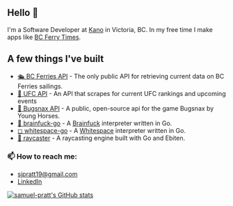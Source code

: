 <!--
**PeterlitsZo/PeterlitsZo** is a ✨ _special_ ✨ repository because its `README.md` (this file) appears on your GitHub profile.

Here are some ideas to get you started:

- 🔭 I’m currently working on ...
- 🌱 I’m currently learning ...
- 👯 I’m looking to collaborate on ...
- 🤔 I’m looking for help with ...
- 💬 Ask me about ...
- 📫 How to reach me: ...
- 😄 Pronouns: ... 
- ⚡ Fun fact: ...
-->

## Hello 👋

I'm a Software Developer at [Kano](https://www.kanoapps.com/) in Victoria, BC. In my free time I make apps like [BC Ferry Times](https://apps.apple.com/ca/app/id1615899209).

## A few things I've built

- [🛳 BC Ferries API](https://github.com/samuel-pratt/bc-ferries-api) - The only public API for retrieving current data on BC Ferries sailings.
- [🥊 UFC API](https://github.com/samuel-pratt/ufc-api) - An API that scrapes for current UFC rankings and upcoming events
- [🐛 Bugsnax API](https://github.com/samuel-pratt/bugsnax-api) - A public, open-source api for the game Bugsnax by Young Horses.
- [🧠 brainfuck-go](https://github.com/samuel-pratt/brainfuck-go) - A [Brainfuck](https://en.wikipedia.org/wiki/Brainfuck) interpreter written in Go.
- [◻ whitespace-go](https://github.com/samuel-pratt/whitespace-go) - A [Whitespace](https://en.wikipedia.org/wiki/Whitespace_(programming_language)) interpreter written in Go.
- [🔦 raycaster](https://github.com/samuel-pratt/raycaster) - A raycasting engine built with Go and Ebiten.

### 📫 How to reach me: 
- sjpratt19@gmail.com
- [LinkedIn](https://www.linkedin.com/in/sam-pratt-7045401b6/)

[![samuel-pratt's GitHub stats](https://github-readme-stats.vercel.app/api?username=samuel-pratt)](https://github.com/anuraghazra/github-readme-stats)

